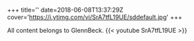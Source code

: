+++
title=''
date=2018-06-08T13:37:29Z
cover='https://i.ytimg.com/vi/SrA7tfL19UE/sddefault.jpg'
+++

All content belongs to GlennBeck.
{{< youtube SrA7tfL19UE >}}
